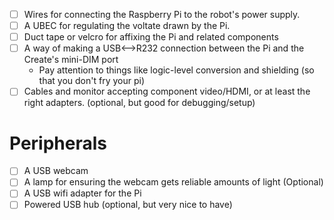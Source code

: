 
- [ ] Wires for connecting the Raspberry Pi to the robot's power supply.
- [ ] A UBEC for regulating the voltate drawn by the Pi.
- [ ] Duct tape or velcro for affixing the Pi and related components
- [ ] A way of making a USB<-->R232 connection between the Pi and the Create's mini-DIM port
    + Pay attention to things like logic-level conversion and shielding (so that you don't fry your pi)
- [ ] Cables and monitor accepting component video/HDMI, or at least the right adapters. (optional, but good for debugging/setup)

# Peripherals

- [ ] A USB webcam
- [ ] A lamp for ensuring the webcam gets reliable amounts of light (Optional)
- [ ] A USB wifi adapter for the Pi
- [ ] Powered USB hub (optional, but very nice to have)